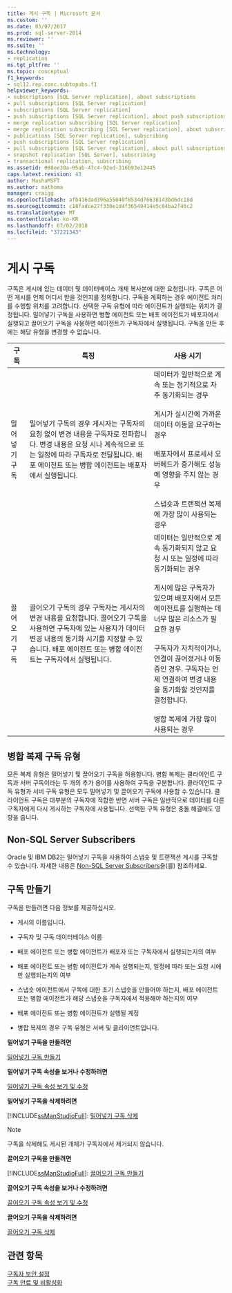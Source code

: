 ```yaml
---
title: 게시 구독 | Microsoft 문서
ms.custom: ''
ms.date: 03/07/2017
ms.prod: sql-server-2014
ms.reviewer: ''
ms.suite: ''
ms.technology:
- replication
ms.tgt_pltfrm: ''
ms.topic: conceptual
f1_keywords:
- sql12.rep.conc.subtopubs.f1
helpviewer_keywords:
- subscriptions [SQL Server replication], about subscriptions
- pull subscriptions [SQL Server replication]
- subscriptions [SQL Server replication]
- push subscriptions [SQL Server replication], about push subscriptions
- merge replication subscribing [SQL Server replication]
- merge replication subscribing [SQL Server replication], about subscribing
- publications [SQL Server replication], subscribing
- push subscriptions [SQL Server replication]
- pull subscriptions [SQL Server replication], about pull subscriptions
- snapshot replication [SQL Server], subscribing
- transactional replication, subscribing
ms.assetid: 088ee30a-05ab-47c4-92ed-316b93e12445
caps.latest.revision: 43
author: MashaMSFT
ms.author: mathoma
manager: craigg
ms.openlocfilehash: afb416dad396a55040f8534d76638143bd6dc18d
ms.sourcegitcommit: c18fadce27f330e1d4f36549414e5c84ba2f46c2
ms.translationtype: MT
ms.contentlocale: ko-KR
ms.lasthandoff: 07/02/2018
ms.locfileid: "37221343"
---
```

# <a name="subscribe-to-publications"></a>게시 구독
  구독은 게시에 있는 데이터 및 데이터베이스 개체 복사본에 대한 요청입니다. 구독은 어떤 게시를 언제 어디서 받을 것인지를 정의합니다. 구독을 계획하는 경우 에이전트 처리를 수행할 위치를 고려합니다. 선택한 구독 유형에 따라 에이전트가 실행되는 위치가 결정됩니다. 밀어넣기 구독을 사용하면 병합 에이전트 또는 배포 에이전트가 배포자에서 실행되고 끌어오기 구독을 사용하면 에이전트가 구독자에서 실행됩니다. 구독을 만든 후에는 해당 유형을 변경할 수 없습니다.  
  
|구독|특징|사용 시기|  
|------------------|---------------------|--------------|  
|밀어넣기 구독|밀어넣기 구독의 경우 게시자는 구독자의 요청 없이 변경 내용을 구독자로 전파합니다. 변경 내용은 요청 시나 계속적으로 또는 일정에 따라 구독자로 전달됩니다. 배포 에이전트 또는 병합 에이전트는 배포자에서 실행됩니다.|데이터가 일반적으로 계속 또는 정기적으로 자주 동기화되는 경우<br /><br /> 게시가 실시간에 가까운 데이터 이동을 요구하는 경우<br /><br /> 배포자에서 프로세서 오버헤드가 증가해도 성능에 영향을 주지 않는 경우<br /><br /> 스냅숏과 트랜잭션 복제에 가장 많이 사용되는 경우|  
|끌어오기 구독|끌어오기 구독의 경우 구독자는 게시자의 변경 내용을 요청합니다. 끌어오기 구독을 사용하면 구독자에 있는 사용자가 데이터 변경 내용의 동기화 시기를 지정할 수 있습니다. 배포 에이전트 또는 병합 에이전트는 구독자에서 실행됩니다.|데이터는 일반적으로 계속 동기화되지 않고 요청 시 또는 일정에 따라 동기화되는 경우<br /><br /> 게시에 많은 구독자가 있으며 배포자에서 모든 에이전트를 실행하는 데 너무 많은 리소스가 필요한 경우<br /><br /> 구독자가 자치적이거나, 연결이 끊어졌거나 이동 중인 경우. 구독자는 언제 연결하여 변경 내용을 동기화할 것인지를 결정합니다.<br /><br /> 병합 복제에 가장 많이 사용되는 경우|  
  
## <a name="merge-replication-subscription-types"></a>병합 복제 구독 유형  
 모든 복제 유형은 밀어넣기 및 끌어오기 구독을 허용합니다. 병합 복제는 클라이언트 구독과 서버 구독이라는 두 개의 추가 용어를 사용하여 구독을 구분합니다. 클라이언트 구독 유형과 서버 구독 유형은 모두 밀어넣기 및 끌어오기 구독에 사용할 수 있습니다. 클라이언트 구독은 대부분의 구독자에 적합한 반면 서버 구독은 일반적으로 데이터를 다른 구독자에게 다시 게시하는 구독자에 사용됩니다. 선택한 구독 유형은 충돌 해결에도 영향을 줍니다.  
  
## <a name="non-sql-server-subscribers"></a>Non-SQL Server Subscribers  
 Oracle 및 IBM DB2는 밀어넣기 구독을 사용하여 스냅숏 및 트랜잭션 게시를 구독할 수 있습니다. 자세한 내용은 [Non-SQL Server Subscribers](non-sql/non-sql-server-subscribers.md)을(를) 참조하세요.  
  
## <a name="creating-subscriptions"></a>구독 만들기  
 구독을 만들려면 다음 정보를 제공하십시오.  
  
-   게시의 이름입니다.  
  
-   구독자 및 구독 데이터베이스 이름  
  
-   배포 에이전트 또는 병합 에이전트가 배포자 또는 구독자에서 실행되는지의 여부  
  
-   배포 에이전트 또는 병합 에이전트가 계속 실행되는지, 일정에 따라 또는 요청 시에만 실행되는지의 여부  
  
-   스냅숏 에이전트에서 구독에 대한 초기 스냅숏을 만들어야 하는지, 배포 에이전트 또는 병합 에이전트가 해당 스냅숏을 구독자에서 적용해야 하는지의 여부  
  
-   배포 에이전트 또는 병합 에이전트가 실행될 계정  
  
-   병합 복제의 경우 구독 유형은 서버 및 클라이언트입니다.  
  
 **밀어넣기 구독을 만들려면**  
  
 [밀어넣기 구독 만들기](create-a-push-subscription.md)  
  
 **밀어넣기 구독 속성을 보거나 수정하려면**  
  
 [밀어넣기 구독 속성 보기 및 수정](view-and-modify-push-subscription-properties.md)  
  
 **밀어넣기 구독을 삭제하려면**  
  
 [!INCLUDE[ssManStudioFull](../../includes/ssmanstudiofull-md.md)]: [밀어넣기 구독 삭제](delete-a-push-subscription.md)  
  
> [!NOTE]  
>  구독을 삭제해도 게시된 개체가 구독자에서 제거되지 않습니다.  
  
 **끌어오기 구독을 만들려면**  
  
 [!INCLUDE[ssManStudioFull](../../includes/ssmanstudiofull-md.md)]: [끌어오기 구독 만들기](create-a-pull-subscription.md)  
  
 **끌어오기 구독 속성을 보거나 수정하려면**  
  
 [끌어오기 구독 속성 보기 및 수정](view-and-modify-pull-subscription-properties.md)  
  
 **끌어오기 구독을 삭제하려면**  
  
 [끌어오기 구독 삭제](delete-a-pull-subscription.md)  
  
## <a name="see-also"></a>관련 항목  
 [구독자 보안 설정](security/secure-the-subscriber.md)   
 [구독 만료 및 비활성화](subscription-expiration-and-deactivation.md)  
  
  
